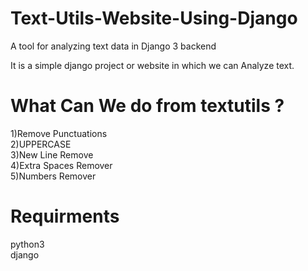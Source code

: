 # Text-Utils-Website-Using-Django
A tool for analyzing text data in Django 3 backend

It is a simple django project or website in which we can Analyze text.

<h1>What Can We do from textutils ?</h1>
1)Remove Punctuations<br>
2)UPPERCASE<br>
3)New Line Remove<br>
4)Extra Spaces Remover<br>
5)Numbers Remover

<h1>Requirments</h1>
python3<br>
django<br>
